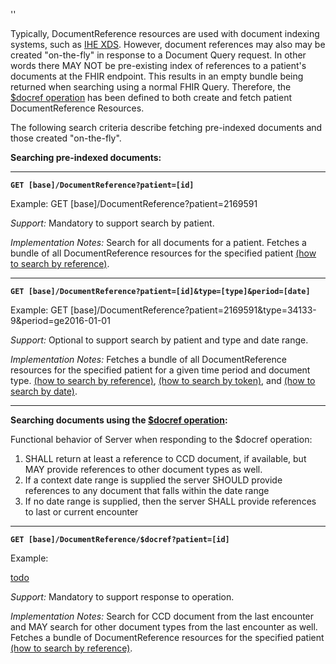 '\'

Typically, DocumentReference resources are used with document indexing systems, such as [IHE XDS]. However, document references may also may be created "on-the-fly" in response to a Document Query request.  In other words there MAY NOT be pre-existing index of references to a patient's documents at the FHIR endpoint. This results in an empty bundle being returned when searching using a normal FHIR Query.  Therefore, the [$docref operation] has been defined to both create and fetch patient DocumentReference Resources.


The following search criteria describe fetching pre-indexed documents and those created "on-the-fly".

**Searching pre-indexed documents:**

----

**`GET [base]/DocumentReference?patient=[id]`**

Example: GET [base]/DocumentReference?patient=2169591


*Support:* Mandatory to support search by patient.

*Implementation Notes:* Search for all documents for a patient. Fetches a bundle of all DocumentReference resources for the specified patient [(how to search by reference)].

------

**`GET [base]/DocumentReference?patient=[id]&type=[type]&period=[date]`**

Example: GET [base]/DocumentReference?patient=2169591&type=34133-9&period=ge2016-01-01

*Support:* Optional to support search by patient and type and date range.

*Implementation Notes:* Fetches a bundle of all DocumentReference resources for the specified patient for a given time period and document type.  [(how to search by reference)], [(how to search by token)], and [(how to search by date)].

-----

**Searching documents using the [$docref operation]:**

Functional behavior of Server when responding to the $docref operation:

1. SHALL return at least a reference to CCD document, if available, but MAY provide references to other document types as well.
2. If a context date range is supplied the server SHOULD provide references to any document that falls within the date range
3. If no date range is supplied, then the server SHALL provide references to last or current encounter

-----

**`GET [base]/DocumentReference/$docref?patient=[id]`**

Example:

[todo](todo.html)


*Support:* Mandatory to support response to operation.

*Implementation Notes:* Search for CCD document from the last encounter and MAY search for other document types from the last encounter as well. Fetches a bundle of DocumentReference resources for the specified patient [(how to search by reference)].


[(how to search by reference)]: http://hl7.org/fhir/DSTU2/search.html#reference
[(how to search by token)]: http://hl7.org/fhir/DSTU2/search.html#token
[(how to search by date)]: http://hl7.org/fhir/DSTU2/search.html#date
[IHE XDS]: http://wiki.ihe.net/index.php?title=Cross-Enterprise_Document_Sharing
[$docref operation]: OperationDefinition-docref.html
